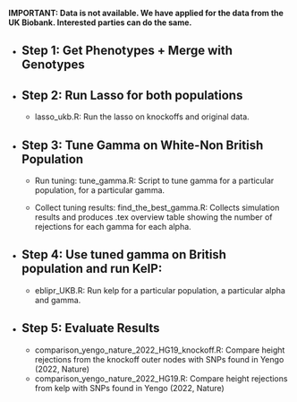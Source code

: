 

**IMPORTANT: Data is not available. We have applied for the data from the UK Biobank. Interested parties can do the same.**

- ## Step 1: Get Phenotypes + Merge with Genotypes

- ## Step 2: Run Lasso for both populations

	- lasso_ukb.R: Run the lasso on knockoffs and original data. 

- ## Step 3: Tune Gamma on White-Non British Population 

	- Run tuning: tune_gamma.R: Script to tune gamma for a particular population, for a particular gamma. 

	- Collect tuning results: find_the_best_gamma.R: Collects simulation results and produces .tex overview table showing the number of rejections for each gamma for each alpha. 

- ## Step 4: Use tuned gamma on British population and run KelP: 

	- eblipr_UKB.R: Run kelp for a particular population, a particular alpha and gamma. 

- ## Step 5: Evaluate Results

	- comparison_yengo_nature_2022_HG19_knockoff.R: Compare height rejections from the knockoff outer nodes with SNPs found in Yengo (2022, Nature)
	- comparison_yengo_nature_2022_HG19.R: Compare height rejections from kelp with SNPs found in Yengo (2022, Nature)



